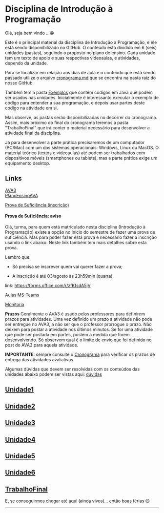<!-- [@]TODO:INICIO atualizar -->
[AVA3]: <https://ava3.furb.br/course/view.php?id=29222> "AVA3"  
[PlanoEnsinoAVA]: <https://ava3.furb.br/course/view.php?id=29222&section=1> "PlanoEnsinoAVA"  
[Prova de Suficiência (inscrição)]: <https://forms.office.com/r/zfKfsdA5jV> "Prova de Suficiência (inscrição)"   
[Aulas MS-Teams]: <https://teams.microsoft.com/l/team/19%3adYkgyhUyhdggDfLyrqaXl8XhqH1Cxxjg6xafT5UYrSo1%40thread.tacv2/conversations?groupId=834a0c35-9086-4dc6-9f1b-edfa59972a3d&tenantId=0c2d222a-ecda-4b70-960a-acef6ced3052> "Aulas MS-Teams"  
<!--
[Gravações das aulas]: <https://furb.sharepoint.com/:f:/t/CMP0166000220221/EryHg9vME5hDmjeRKi_LWrEBQytSxR7iESE2Mm2CgyqEiQ?e=Jk4Vfl> "Gravações das aulas"  
-->

# Disciplina de Introdução à Programação

Olá, seja bem vindo .. 😁  

Este é o principal material da disciplina de Introdução à Programação, e ele está sendo disponibilizado no GitHub. O conteúdo está dividido em 6 (seis) unidades (pastas), seguindo o proposto no plano de ensino. Cada unidade tem um texto de apoio e suas respectivas videoaulas, e atividades, dependo da unidade.

Para se localizar em relação aos dias de aula e o conteúdo que está sendo passado utilize o arquivo [cronograma.md](cronograma.md) que se encontra na pasta raiz do nosso GitHub.

Também tem a pasta [Exemplos](./Exemplos/src "Exemplos") que contém códigos em Java que podem ser usados nas unidades. Inicialmente é interessante executar o exemplo de código para entender a sua programação, e depois usar partes deste código na atividade em si.

Mas observe, as pastas serão disponibilizadas no decorrer do cronograma. Assim, mais próximo do final do cronograma teremos a pasta "TrabalhoFinal" que irá conter o material necessário para desenvolver a atividade final da disciplina.

Já para desenvolver a parte prática precisaremos de um computador (PC/Mac) com um dos sistemas operacionais: Windows, Linux ou MacOS. O material teórico (textos e videoaulas) até podem ser trabalhados com dispositivos móveis (smartphones ou tablets), mas a parte prática exige um equipamento desktop.

## Links

[AVA3]  
[PlanoEnsinoAVA]

[Prova de Suficiência (inscrição)]

#### Prova de Suficiência: aviso

Olá, turma, para quem está matriculado nesta disciplina (Introdução à Programação) existe a opção no início do semestre de fazer uma prova de suficiência. Mas para poder fazer está prova é necessário fazer a inscrição usando o link abaixo. Neste link também tem mais detalhes sobre esta prova.

Lembro que:

- Só precisa se inscrever quem vai querer fazer a prova;

- A inscrição é até 03/agosto às 23h59min (quarta).

link: https://forms.office.com/r/zfKfsdA5jV

[Aulas MS-Teams]  
<!-- [Gravações das aulas]  -->
[Monitoria](./monitorHorario.md "Monitoria")  

**Prazos** Geralmente o AVA3 é usado pelos professores para definirem prazos para atividades. Uma vez definido um prazo a atividade não pode ser entregue no AVA3, a não ser que o professor prorrogue o prazo. Não deixem para postar a atividade nos últimos minutos. Se for uma atividade que pode ser postada em partes, postem a medida que forem desenvolvendo. Só observem qual é o limite de envio que foi definido no post do AVA3 para aquela atividade.

**IMPORTANTE**: sempre consulte o [Cronograma](cronograma.md "Cronograma") para verificar os prazos de entrega das atividades avaliativas.  

Algumas dúvidas que devem ser resolvidas com os conteúdos das unidades abaixo podem ser vistas aqui: [dúvidas](<https://viewer.diagrams.net/?tags={}&p=ex&highlight=0000ff&edit=_blank&layers=1&nav=1&title=teste.drawio.svg#Uhttps%3A%2F%2Fdrive.google.com%2Fuc%3Fid%3D1pc2VzUZDZm-QinR46nu2Yv4xEuzKIX52%26export%3Ddownload> "dúvidas")  
<!-- FIXME: terminar os textos do diagrama acima, ter mais perguntas para cada unidade -->

## [Unidade1](./Unidade1 "Unidade1")

## [Unidade2](./Unidade2 "Unidade2")

## [Unidade3](./Unidade3 "Unidade3")

## [Unidade4](./Unidade4 "Unidade4")

## [Unidade5](./Unidade5 "Unidade5")

## [Unidade6](./Unidade6 "Unidade6")

## [TrabalhoFinal](./TrabalhoFinal "TrabalhoFinal")

E, se conseguirmos chegar até aqui (ainda vivos)... então boas férias 😉

----
<!--
## WakaTime

![DashBoard](https://wakatime.com/share/@dalton_reis/bdb5b58b-d49f-4716-8757-bcf4995b4cf6.svg "DashBoard")  

[![disciplinaIpPrivado](https://wakatime.com/badge/github/dalton-reis/disciplinaIpPrivado.svg)](https://wakatime.com/badge/github/dalton-reis/disciplinaIpPrivado)  

[Wakatime DashBoard](<https://wakatime.com/@dalton_reis/projects/jaxdrmqjfo?start=2021-11-03&end=2021-11-09> "Wakatime DashBoard")
-->
